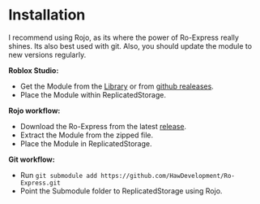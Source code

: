
# Installation

I recommend using Rojo, as its where the power of Ro-Express really shines. Its also best used with git.
Also, you should update the module to new versions regularly.

**Roblox Studio:**

* Get the Module from the [Library](https://www.roblox.com/library/7008961783/Ro-Express) or from [github realeases](https://github.com/HawDevelopment/Ro-Express/releases).
* Place the Module within ReplicatedStorage.

**Rojo workflow:**

* Download the Ro-Express from the latest [release](https://github.com/HawDevelopment/Ro-Express/releases).
* Extract the Module from the zipped file.
* Place the Module in ReplicatedStorage.

**Git workflow:**

* Run ```git submodule add https://github.com/HawDevelopment/Ro-Express.git```
* Point the Submodule folder to ReplicatedStorage using Rojo.